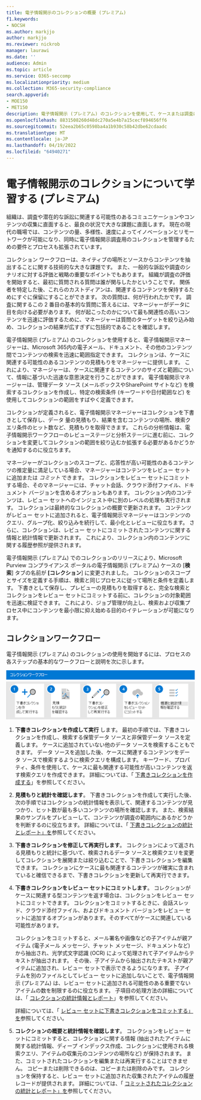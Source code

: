 ```yaml
---
title: 電子情報開示のコレクションの概要 (プレミアム)
f1.keywords:
- NOCSH
ms.author: markjjo
author: markjjo
ms.reviewer: nickrob
manager: laurawi
ms.date: ''
audience: Admin
ms.topic: article
ms.service: O365-seccomp
ms.localizationpriority: medium
ms.collection: M365-security-compliance
search.appverid:
- MOE150
- MET150
description: 電子情報開示 (プレミアム) のコレクションを使用して、ケースまたは調査に関連するコンテンツを検索および収集します。
ms.openlocfilehash: 8831508260d48dc270a5e4b7a15cecf894656ff6
ms.sourcegitcommit: 52eea2b65c0598ba4a1b930c58b42dbe62cdaadc
ms.translationtype: MT
ms.contentlocale: ja-JP
ms.lasthandoff: 04/19/2022
ms.locfileid: "64940271"
---
```

# <a name="learn-about-collections-in-ediscovery-premium"></a>電子情報開示のコレクションについて学習する (プレミアム)

組織は、調査や潜在的な訴訟に関連する可能性のあるコミュニケーションやコンテンツの収集に直面すると、最良の状況で大きな課題に直面します。 現在の現代の職場では、コンテンツの量、多様性、速度によってイノベーションとリモートワークが可能になり、同時に電子情報開示調査用のコレクションを管理するための要件とプロセスも拡張されています。

コレクション ワークフローは、ネイティブの場所とソースからコンテンツを抽出することに関する技術的な大きな課題です。 また、一般的な訴訟や調査のシナリオに対する評価と戦略の重要なポイントでもあります。 組織が調査の評価を開始すると、最初に質問される質問は誰が関与したかということです。 関係者を特定した後、これらのカストディアンは、関連するコンテンツを保持するためにすぐに保留にすることができます。 次の質問は、何が行われたかです。 調査に関するこの 2 番目の基本的な質問に答えるには、マネージャーがデータに目を向ける必要があります。 何が起こったのかについて最も関連性の高いコンテンツを迅速に評価するために、マネージャーは質問のターゲットを絞り込み始め、コレクションの結果が広すぎずに包括的であることを確認します。

電子情報開示 (プレミアム) のコレクションを使用すると、電子情報開示マネージャーは、Microsoft 365内の電子メール、ドキュメント、その他のコンテンツ間でコンテンツの検索を迅速に範囲指定できます。 コレクションは、ケースに関連する可能性のあるコンテンツの見積もりをマネージャーに提供します。 これにより、マネージャーは、ケースに関連するコンテンツのサイズと範囲について、情報に基づいた迅速な意思決定を行うことができます。 電子情報開示マネージャーは、管理データ ソース (メールボックスやSharePoint サイトなど) を検索するコレクションを作成し、特定の検索条件 (キーワードや日付範囲など) を使用してコレクションの範囲をすばやく定義できます。

コレクションが定義されると、電子情報開示マネージャーはコレクションを下書きとして保存し、データ 量の見積もり、結果を含むコンテンツの場所、検索クエリ条件のヒット数など、見積もりを取得できます。 これらの分析情報は、電子情報開示ワークフローのレビューステージと分析ステージに進む前に、コレクションを変更してコレクションの範囲を絞り込むか拡張する必要があるかどうかを通知するのに役立ちます。

マネージャーがコレクションのスコープと、応答性が高い可能性のあるコンテンツの推定量に満足している場合、マネージャーはコンテンツをレビュー セットに追加または *コミット* できます。 コレクションをレビュー セットにコミットする場合、そのマネージャーには、チャット会話、クラウド添付ファイル、ドキュメント バージョンを含めるオプションもあります。 コレクション内のコンテンツは、レビュー セットへのインジェスト中に別のレベルの処理も実行されます。 コレクションは最終的なコレクションの概要で更新されます。 コンテンツがレビュー セットに追加されると、電子情報開示マネージャーはコンテンツのクエリ、グループ化、絞り込みを続行して、最小化とレビューに役立ちます。 さらに、コレクションは、レビュー セットにコミットされたコンテンツに関する情報と統計情報で更新されます。 これにより、コレクション内のコンテンツに関する履歴参照が提供されます。

電子情報開示 (プレミアム) でのコレクションのリリースにより、Microsoft Purview コンプライアンス ポータルの電子情報開示 (プレミアム) ケースの [**検索**] タブの名前が **[コレクション**] に変更されました。 コレクションのスコープとサイズを定義する手順は、検索と同じプロセスに従って場所と条件を定義します。 下書きとして保存し、プレビューの見積もりを取得すると、完全な検索とコレクションをレビュー セットにコミットする前に、コレクションの対象範囲を迅速に検証できます。 これにより、ジョブ管理が向上し、検索および収集プロセス中にコンテンツを最小限に抑え始める目的のイテレーションが可能になります。

## <a name="collections-workflow"></a>コレクションワークフロー

電子情報開示 (プレミアム) のコレクションの使用を開始するには、プロセスの各ステップの基本的なワークフローと説明を次に示します。

![電子情報開示 (プレミアム) のコレクション ワークフロー。](../media/CollectionsWorkflow.png)

1. **下書きコレクションを作成して実行** します。 最初の手順では、下書きコレクションを作成し、検索する保管データ ソースと非保管データ ソースを定義します。 ケースに追加されていない他のデータ ソースを検索することもできます。 データ ソースを追加した後、ケースに関連するコンテンツをデータ ソースで検索するように検索クエリを構成します。 キーワード、プロパティ、条件を使用して、ケースに最も関連する可能性が高いコンテンツを返す検索クエリを作成できます。 詳細については、「 [下書きコレクションを作成する](create-draft-collection.md)」を参照してください。

2. **見積もりと統計を確認します**。 下書きコレクションを作成して実行した後、次の手順ではコレクションの統計情報を表示して、関連するコンテンツが見つかり、ヒット数が最も多いコンテンツの場所を確認します。 また、検索結果のサンプルをプレビューして、コンテンツが調査の範囲内にあるかどうかを判断するのに役立ちます。 詳細については、「 [下書きコレクションの統計とレポート」を](collection-statistics-reports.md#statistics-and-reports-for-draft-collections)参照してください。

3. **下書きコレクションを修正して再実行します**。 コレクションによって返される見積もりと統計に基づいて、検索されるデータ ソースと検索クエリを変更してコレクションを展開または絞り込むことで、下書きコレクションを編集できます。 コレクションにケースに最も関連するコンテンツが確実に含まれていると確信できるまで、下書きコレクションを更新して再実行できます。

4. **下書きコレクションをレビュー セットにコミットします**。 コレクションがケースに関連する型コンテンツを返す場合は、コレクションをレビュー セットにコミットできます。 コレクションをコミットするときに、会話スレッド、クラウド添付ファイル、およびドキュメント バージョンをレビュー セットに追加するオプションがあります。そのすべてがケースに関連している可能性があります。

   コレクションをコミットすると、メール署名や画像などの子アイテムが親アイテム (電子メール メッセージ、チャット メッセージ、ドキュメントなど) から抽出され、光学式文字認識 (OCR) によって処理されて子アイテムからテキストが抽出されます。 その後、子アイテムから抽出されたテキストが親アイテムに追加され、レビュー セットで表示できるようになります。 子アイテムを別のファイルとしてレビュー セットに追加しないことで、電子情報開示 (プレミアム) は、レビュー セットに追加される可能性のある重要でないアイテムの数を制限するのに役立ちます。 子項目の処理方法の詳細については、「 [コレクションの統計情報とレポート](collection-statistics-reports.md#collection-contents)」を参照してください。

   詳細については、「 [レビュー セットに下書きコレクションをコミットする」を](commit-draft-collection.md)参照してください。

5. **コレクションの概要と統計情報を確認します**。 コレクションをレビュー セットにコミットすると、コレクションに関する情報 (抽出されたアイテムに関する統計情報、ディープ インデックス作成、コレクションに使用される検索クエリ、アイテムの収集元のコンテンツの場所など) が保持されます。 また、コミットされたコレクションを編集または再実行することはできません。 コピーまたは削除できるのは、コピーまたは削除のみです。 コレクションを保持すると、レビュー セットに追加された収集されたアイテムの履歴レコードが提供されます。 詳細については、「 [コミットされたコレクションの統計とレポート」を](collection-statistics-reports.md#statistics-and-reports-for-committed-collections)参照してください。
